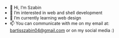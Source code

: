 - 👋 Hi, I’m Szabin
- 👀 I’m interested in web and shell development
- 🌱 I’m currently learning web design
- 📫 You can communicate with me on my email at: bartisszabin04@gmail.com or on my social media :)

<!---
Szabin3688/Szabin3688 is a ✨ special ✨ repository because its `README.md` (this file) appears on your GitHub profile.
You can click the Preview link to take a look at your changes.
--->
